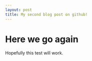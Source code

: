 ```yaml
---
layout: post
title: My second blog post on github!
---
```


# Here we go again

Hopefully this test will work. 
